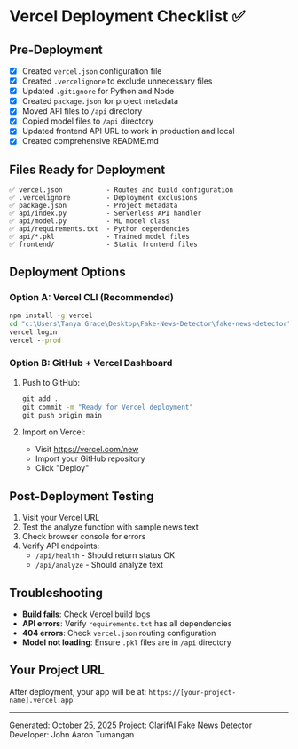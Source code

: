 # Vercel Deployment Checklist ✅

## Pre-Deployment
- [x] Created `vercel.json` configuration file
- [x] Created `.vercelignore` to exclude unnecessary files
- [x] Updated `.gitignore` for Python and Node
- [x] Created `package.json` for project metadata
- [x] Moved API files to `/api` directory
- [x] Copied model files to `/api` directory
- [x] Updated frontend API URL to work in production and local
- [x] Created comprehensive README.md

## Files Ready for Deployment
```
✅ vercel.json           - Routes and build configuration
✅ .vercelignore         - Deployment exclusions
✅ package.json          - Project metadata
✅ api/index.py          - Serverless API handler
✅ api/model.py          - ML model class
✅ api/requirements.txt  - Python dependencies
✅ api/*.pkl             - Trained model files
✅ frontend/             - Static frontend files
```

## Deployment Options

### Option A: Vercel CLI (Recommended)
```cmd
npm install -g vercel
cd "c:\Users\Tanya Grace\Desktop\Fake-News-Detector\fake-news-detector"
vercel login
vercel --prod
```

### Option B: GitHub + Vercel Dashboard
1. Push to GitHub:
   ```cmd
   git add .
   git commit -m "Ready for Vercel deployment"
   git push origin main
   ```

2. Import on Vercel:
   - Visit https://vercel.com/new
   - Import your GitHub repository
   - Click "Deploy"

## Post-Deployment Testing
1. Visit your Vercel URL
2. Test the analyze function with sample news text
3. Check browser console for errors
4. Verify API endpoints:
   - `/api/health` - Should return status OK
   - `/api/analyze` - Should analyze text

## Troubleshooting
- **Build fails**: Check Vercel build logs
- **API errors**: Verify `requirements.txt` has all dependencies
- **404 errors**: Check `vercel.json` routing configuration
- **Model not loading**: Ensure `.pkl` files are in `/api` directory

## Your Project URL
After deployment, your app will be at:
`https://[your-project-name].vercel.app`

---
Generated: October 25, 2025
Project: ClarifAI Fake News Detector
Developer: John Aaron Tumangan
